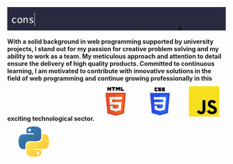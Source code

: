 <img src="./assets/greetings.gif">

<br>

**With a solid background in web programming supported by university projects, I stand out for my passion for creative problem solving and my ability to work as a team. My meticulous approach and attention to detail ensure the delivery of high quality products. Committed to continuous learning, I am motivated to contribute with innovative solutions in the field of web programming and continue growing professionally in this exciting technological sector.**
<img width="70px" 
    height="70px" 
    style="margin: 10px"
    src="./assets/html.svg"> &nbsp;
<img width="70px" 
    height="70px" 
    style="margin: 10px"
    src="./assets/css.svg"> &nbsp;
<img width="70px" 
    height="70px" 
    style="margin: 10px"
    src="./assets/javascript.svg"> &nbsp; &nbsp;
<img width="70px" 
    height="70px" 
    style="margin: 10px"
    src="./assets/python.svg"> &nbsp;


